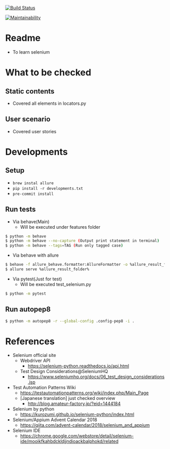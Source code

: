 [![Build Status](https://travis-ci.org/ki4070ma/selenium-sample.svg?branch=master)](https://travis-ci.org/ki4070ma/selenium-sample)

[![Maintainability](https://api.codeclimate.com/v1/badges/18287c763cc9e86b0919/maintainability)](https://codeclimate.com/github/ki4070ma/selenium-sample/maintainability)



# Readme
* To learn selenium

# What to be checked
## Static contents
* Covered all elements in locators.py

## User scenario
* Covered user stories

# Developments
## Setup

* ```brew instal allure```
* ```pip install -r developments.txt```
* ```pre-commit install```

## Run tests
* Via behave(Main)
   * Will be executed under features folder

```bash
$ python -m behave
$ python -m behave --no-capture (Output print statement in terminal)
$ python -m behave --tags=TAG (Run only tagged case)
```

* Via behave with allure

```bash
$ behave -f allure_behave.formatter:AllureFormatter -o %allure_result_folder% ./features
$ allure serve %allure_result_folder%
```

* Via pytest(Just for test)
   * Will be executed test_selenium.py

```bash
$ python -m pytest
```

## Run autopep8

```bash
$ python -m autopep8 -r --global-config .config-pep8 -i .
```

# References
* Selenium official site
   * Webdriver API
      * https://selenium-python.readthedocs.io/api.html
   * Test Design Considerations@SeleniumHQ
      * https://www.seleniumhq.org/docs/06_test_design_considerations.jsp
* Test Automation Patterns Wiki
   * https://testautomationpatterns.org/wiki/index.php/Main_Page
   * [Japanese translation] just checked overview
      * http://blog.amateur-factory.jp/?eid=1444184
* Selenium by python
   * https://kurozumi.github.io/selenium-python/index.html
* Selenium/Appium Advent Calendar 2018
   * https://qiita.com/advent-calendar/2018/selenium_and_appium
* Selenium IDE
   * https://chrome.google.com/webstore/detail/selenium-ide/mooikfkahbdckldjjndioackbalphokd/related
 
